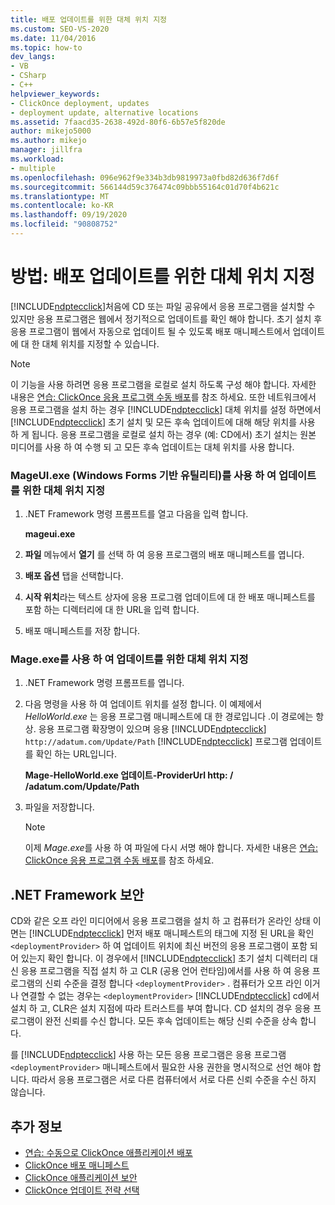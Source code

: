 ```yaml
---
title: 배포 업데이트를 위한 대체 위치 지정
ms.custom: SEO-VS-2020
ms.date: 11/04/2016
ms.topic: how-to
dev_langs:
- VB
- CSharp
- C++
helpviewer_keywords:
- ClickOnce deployment, updates
- deployment update, alternative locations
ms.assetid: 7faacd35-2638-492d-80f6-6b57e5f820de
author: mikejo5000
ms.author: mikejo
manager: jillfra
ms.workload:
- multiple
ms.openlocfilehash: 096e962f9e334b3db9819973a0fbd82d636f7d6f
ms.sourcegitcommit: 566144d59c376474c09bbb55164c01d70f4b621c
ms.translationtype: MT
ms.contentlocale: ko-KR
ms.lasthandoff: 09/19/2020
ms.locfileid: "90808752"
---
```

# <a name="how-to-specify-an-alternate-location-for-deployment-updates"></a>방법: 배포 업데이트를 위한 대체 위치 지정
[!INCLUDE[ndptecclick](../deployment/includes/ndptecclick_md.md)]처음에 CD 또는 파일 공유에서 응용 프로그램을 설치할 수 있지만 응용 프로그램은 웹에서 정기적으로 업데이트를 확인 해야 합니다. 초기 설치 후 응용 프로그램이 웹에서 자동으로 업데이트 될 수 있도록 배포 매니페스트에서 업데이트에 대 한 대체 위치를 지정할 수 있습니다.

> [!NOTE]
> 이 기능을 사용 하려면 응용 프로그램을 로컬로 설치 하도록 구성 해야 합니다. 자세한 내용은 [연습: ClickOnce 응용 프로그램 수동 배포](../deployment/walkthrough-manually-deploying-a-clickonce-application.md)를 참조 하세요. 또한 네트워크에서 응용 프로그램을 설치 하는 경우 [!INCLUDE[ndptecclick](../deployment/includes/ndptecclick_md.md)] 대체 위치를 설정 하면에서 [!INCLUDE[ndptecclick](../deployment/includes/ndptecclick_md.md)] 초기 설치 및 모든 후속 업데이트에 대해 해당 위치를 사용 하 게 됩니다. 응용 프로그램을 로컬로 설치 하는 경우 (예: CD에서) 초기 설치는 원본 미디어를 사용 하 여 수행 되 고 모든 후속 업데이트는 대체 위치를 사용 합니다.

### <a name="specify-an-alternate-location-for-updates-by-using-mageuiexe-windows-forms-based-utility"></a>MageUI.exe (Windows Forms 기반 유틸리티)를 사용 하 여 업데이트를 위한 대체 위치 지정

1. .NET Framework 명령 프롬프트를 열고 다음을 입력 합니다.

     **mageui.exe**

2. **파일** 메뉴에서 **열기** 를 선택 하 여 응용 프로그램의 배포 매니페스트를 엽니다.

3. **배포 옵션** 탭을 선택합니다.

4. **시작 위치**라는 텍스트 상자에 응용 프로그램 업데이트에 대 한 배포 매니페스트를 포함 하는 디렉터리에 대 한 URL을 입력 합니다.

5. 배포 매니페스트를 저장 합니다.

### <a name="specify-an-alternate-location-for-updates-by-using-mageexe"></a>Mage.exe를 사용 하 여 업데이트를 위한 대체 위치 지정

1. .NET Framework 명령 프롬프트를 엽니다.

2. 다음 명령을 사용 하 여 업데이트 위치를 설정 합니다. 이 예제에서 *HelloWorld.exe* 는 응용 프로그램 매니페스트에 대 한 경로입니다 .이 경로에는 항상. 응용 프로그램 확장명이 있으며 응용 [!INCLUDE[ndptecclick](../deployment/includes/ndptecclick_md.md)] `http://adatum.com/Update/Path` [!INCLUDE[ndptecclick](../deployment/includes/ndptecclick_md.md)] 프로그램 업데이트를 확인 하는 URL입니다.

    **Mage-HelloWorld.exe 업데이트-ProviderUrl http: \/ /adatum.com/Update/Path**

3. 파일을 저장합니다.

   > [!NOTE]
   > 이제 *Mage.exe*를 사용 하 여 파일에 다시 서명 해야 합니다. 자세한 내용은 [연습: ClickOnce 응용 프로그램 수동 배포](../deployment/walkthrough-manually-deploying-a-clickonce-application.md)를 참조 하세요.

## <a name="net-framework-security"></a>.NET Framework 보안
 CD와 같은 오프 라인 미디어에서 응용 프로그램을 설치 하 고 컴퓨터가 온라인 상태 이면는 [!INCLUDE[ndptecclick](../deployment/includes/ndptecclick_md.md)] 먼저 배포 매니페스트의 태그에 지정 된 URL을 확인 `<deploymentProvider>` 하 여 업데이트 위치에 최신 버전의 응용 프로그램이 포함 되어 있는지 확인 합니다. 이 경우에서 [!INCLUDE[ndptecclick](../deployment/includes/ndptecclick_md.md)] 초기 설치 디렉터리 대신 응용 프로그램을 직접 설치 하 고 CLR (공용 언어 런타임)에서를 사용 하 여 응용 프로그램의 신뢰 수준을 결정 합니다 `<deploymentProvider>` . 컴퓨터가 오프 라인 이거나 연결할 수 없는 경우는 `<deploymentProvider>` [!INCLUDE[ndptecclick](../deployment/includes/ndptecclick_md.md)] cd에서 설치 하 고, CLR은 설치 지점에 따라 트러스트를 부여 합니다. CD 설치의 경우 응용 프로그램이 완전 신뢰를 수신 합니다. 모든 후속 업데이트는 해당 신뢰 수준을 상속 합니다.

 를 [!INCLUDE[ndptecclick](../deployment/includes/ndptecclick_md.md)] 사용 하는 모든 응용 프로그램은 응용 프로그램 `<deploymentProvider>` 매니페스트에서 필요한 사용 권한을 명시적으로 선언 해야 합니다. 따라서 응용 프로그램은 서로 다른 컴퓨터에서 서로 다른 신뢰 수준을 수신 하지 않습니다.

## <a name="see-also"></a>추가 정보
- [연습: 수동으로 ClickOnce 애플리케이션 배포](../deployment/walkthrough-manually-deploying-a-clickonce-application.md)
- [ClickOnce 배포 매니페스트](../deployment/clickonce-deployment-manifest.md)
- [ClickOnce 애플리케이션 보안](../deployment/securing-clickonce-applications.md)
- [ClickOnce 업데이트 전략 선택](../deployment/choosing-a-clickonce-update-strategy.md)